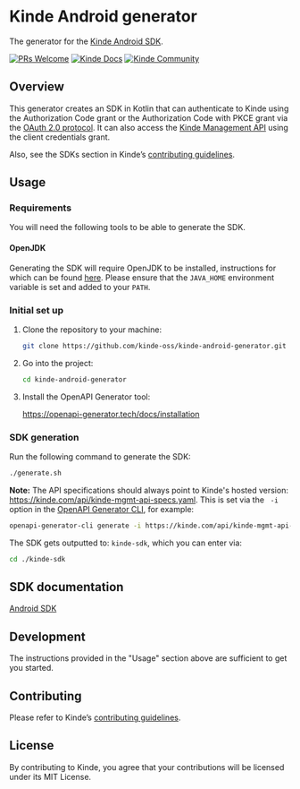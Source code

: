 # Kinde Android generator

The generator for the [Kinde Android SDK](https://github.com/kinde-oss/kinde-sdk-android).

[![PRs Welcome](https://img.shields.io/badge/PRs-welcome-brightgreen.svg?style=flat-square)](https://makeapullrequest.com) [![Kinde Docs](https://img.shields.io/badge/Kinde-Docs-eee?style=flat-square)](https://kinde.com/docs/developer-tools) [![Kinde Community](https://img.shields.io/badge/Kinde-Community-eee?style=flat-square)](https://thekindecommunity.slack.com)

## Overview

This generator creates an SDK in Kotlin that can authenticate to Kinde using the Authorization Code grant or the Authorization Code with PKCE grant via the [OAuth 2.0 protocol](https://oauth.net/2/). It can also access the [Kinde Management API](https://kinde.com/api/docs/#kinde-management-api) using the client credentials grant.

Also, see the SDKs section in Kinde’s [contributing guidelines](https://github.com/kinde-oss/.github/blob/main/.github/CONTRIBUTING.md).

## Usage

### Requirements

You will need the following tools to be able to generate the SDK.

#### OpenJDK

Generating the SDK will require OpenJDK to be installed, instructions for which can be found [here](https://openjdk.org/install/). Please ensure that the `JAVA_HOME` environment variable is set and added to your `PATH`.

### Initial set up

1. Clone the repository to your machine:

   ```bash
   git clone https://github.com/kinde-oss/kinde-android-generator.git
   ```

2. Go into the project:

   ```bash
   cd kinde-android-generator
   ```

3. Install the OpenAPI Generator tool:

   https://openapi-generator.tech/docs/installation

### SDK generation

Run the following command to generate the SDK:

```bash
./generate.sh
```

**Note:** The API specifications should always point to Kinde's hosted version: https://kinde.com/api/kinde-mgmt-api-specs.yaml. This is set via the ` -i` option in the [OpenAPI Generator CLI](https://openapi-generator.tech/docs/usage/), for example:

```bash
openapi-generator-cli generate -i https://kinde.com/api/kinde-mgmt-api-specs.yaml
```

The SDK gets outputted to: `kinde-sdk`, which you can enter via:

```bash
cd ./kinde-sdk
```

## SDK documentation

[Android SDK](https://kinde.com/docs/developer-tools/android-sdk/)

## Development

The instructions provided in the "Usage" section above are sufficient to get you started.

## Contributing

Please refer to Kinde’s [contributing guidelines](https://github.com/kinde-oss/.github/blob/489e2ca9c3307c2b2e098a885e22f2239116394a/CONTRIBUTING.md).

## License

By contributing to Kinde, you agree that your contributions will be licensed under its MIT License.
